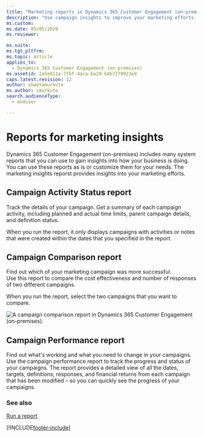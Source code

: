 ```yaml
---
title: "Marketing reports in Dynamics 365 Customer Engagement (on-premises)"
description: "Use campaign insights to improve your marketing efforts. Learn about activity status, comparisons, and performance reports."
ms.custom: 
ms.date: 05/05/2020
ms.reviewer: 

ms.suite: 
ms.tgt_pltfrm: 
ms.topic: article
applies_to: 
  - Dynamics 365 Customer Engagement (on-premises)
ms.assetid: 2a5e811a-7fbf-4aca-ba29-64b7270923e9
caps.latest.revision: 12
author: shwetamurkute 
ms.author: smurkute
search.audienceType: 
  - enduser

---
```

# Reports for marketing insights

Dynamics 365 Customer Engagement (on-premises) includes many system reports that you can use to gain insights into how your business is doing. You can use these reports as is or customize them for your needs. The marketing insights reporst provides insights into your marketing efforts.
 
## Campaign Activity Status report
Track the details of your campaign. Get a summary of each campaign activity, including planned and actual time limits, parent campaign details, and definition status.  
  
 When you run the report, it only displays campaigns with activities or notes that were created within the dates that you specified in the report.  


## Campaign Comparison report
Find out which of your marketing campaign was more successful.   
Use this report to compare the cost effectiveness and number of responses of two different campaigns.  
  
 When you run the report, select the two campaigns that you want to compare.  
  
 ![A campaign comparison report in Dynamics 365 Customer Engagement (on-premises).](../basics/media/campaign-comparison-report.png "A campaign comparison report in Dynamics 365 Customer Engagement (on-premises)")  


## Campaign Performance report
Find out what's working and what you need to change in your campaigns. Use the campaign performance report to track the progress and status of your campaigns. The report provides a detailed view of all the dates, targets, definitions, responses, and financial returns from each campaign that has been modified – so you can quickly see the progress of your campaigns.  

### See also  
 [Run a report](../basics/run-report.md)   



[!INCLUDE[footer-include](../../../includes/footer-banner.md)]
